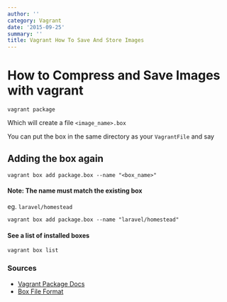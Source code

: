 ```yaml
---
author: ''
category: Vagrant
date: '2015-09-25'
summary: ''
title: Vagrant How To Save And Store Images
---
```

# How to Compress and Save Images with vagrant

```
vagrant package
```

Which will create a file `<image_name>.box`

You can put the box in the same directory as your `VagrantFile` and say

## Adding the box again

```
vagrant box add package.box --name "<box_name>"
```

#### Note: The name must match the existing box

eg. `laravel/homestead`

```
vagrant box add package.box --name "laravel/homestead"
```

#### See a list of installed boxes

```
vagrant box list
```

### Sources

* [Vagrant Package Docs](https://docs.vagrantup.com/v2/cli/package.html)
* [Box File Format](https://docs.vagrantup.com/v2/boxes/format.html)
